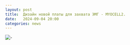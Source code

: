 ```yaml
---
layout: post
title:  Дизайн новой платы для захвата ЭМГ - MYOCELL2.
date:   2024-09-04 20:00
categories: news
---
```




![-](https://i.ibb.co/Bfb5h8C/myocell-design.png)

